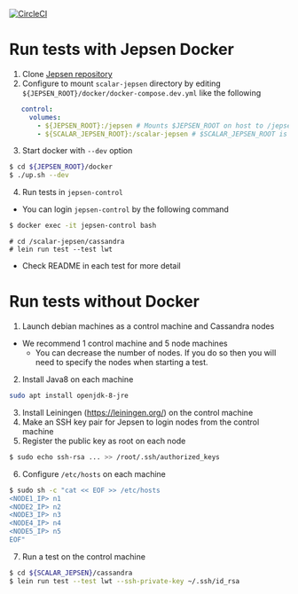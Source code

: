 [![CircleCI](https://circleci.com/gh/scalar-labs/scalar-jepsen/tree/master.svg?style=svg)](https://circleci.com/gh/scalar-labs/scalar-jepsen/tree/master)

# Run tests with Jepsen Docker
1. Clone [Jepsen repository](https://github.com/jepsen-io/jepsen)
2. Configure to mount `scalar-jepsen` directory by editing `${JEPSEN_ROOT}/docker/docker-compose.dev.yml` like the following

```yaml
   control:
     volumes:
       - ${JEPSEN_ROOT}:/jepsen # Mounts $JEPSEN_ROOT on host to /jepsen control container
       - ${SCALAR_JEPSEN_ROOT}:/scalar-jepsen # $SCALAR_JEPSEN_ROOT is the path of this repository on host
```

3. Start docker with `--dev` option

```sh
$ cd ${JEPSEN_ROOT}/docker
$ ./up.sh --dev
```

4. Run tests in `jepsen-control`
  - You can login `jepsen-control` by the following command
  ```sh
  $ docker exec -it jepsen-control bash
  ```

```
# cd /scalar-jepsen/cassandra
# lein run test --test lwt
```

  - Check README in each test for more detail

# Run tests without Docker
1. Launch debian machines as a control machine and Cassandra nodes
  - We recommend 1 control machine and 5 node machines
    - You can decrease the number of nodes. If you do so then you will need to specify the nodes when starting a test.
2. Install Java8 on each machine
```sh
sudo apt install openjdk-8-jre
```

3. Install Leiningen (https://leiningen.org/) on the control machine
4. Make an SSH key pair for Jepsen to login nodes from the control machine
5. Register the public key as root on each node

```sh
$ sudo echo ssh-rsa ... >> /root/.ssh/authorized_keys
```

6. Configure `/etc/hosts` on each machine

```sh
$ sudo sh -c "cat << EOF >> /etc/hosts
<NODE1_IP> n1
<NODE2_IP> n2
<NODE3_IP> n3
<NODE4_IP> n4
<NODE5_IP> n5
EOF"
```

7. Run a test on the control machine

```sh
$ cd ${SCALAR_JEPSEN}/cassandra
$ lein run test --test lwt --ssh-private-key ~/.ssh/id_rsa
```
